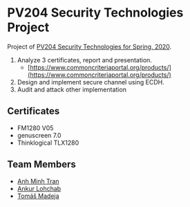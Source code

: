 # PV204 Security Technologies Project

Project of [PV204 Security Technologies for Spring, 2020](https://is.muni.cz/course/fi/spring2020/PV204).

1. Analyze 3 certificates, report and presentation.  
   * [https://www.commoncriteriaportal.org/products/](https://www.commoncriteriaportal.org/products/)
2. Design and implement secure channel using ECDH.
3. Audit and attack other implementation

## Certificates

* FM1280 V05
* genuscreen 7.0
* Thinklogical TLX1280

## Team Members

* [Anh Minh Tran](https://github.com/TAnhMinh)  
* [Ankur Lohchab](https://github.com/ankurlohchab)  
* [Tomáš Madeja](https://github.com/TomasMadeja)